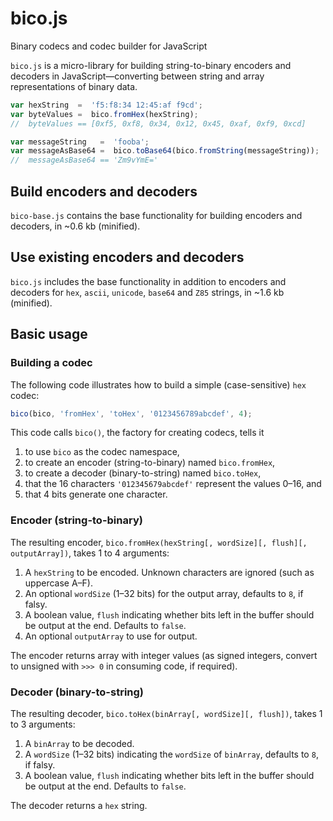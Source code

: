# bico.js
Binary codecs and codec builder for JavaScript

`bico.js` is a micro-library for building string-to-binary encoders and decoders in JavaScript&mdash;converting between string and array representations of binary data.

```javascript
var hexString  =  'f5:f8:34 12:45:af f9cd';
var byteValues =  bico.fromHex(hexString);
//  byteValues == [0xf5, 0xf8, 0x34, 0x12, 0x45, 0xaf, 0xf9, 0xcd]

var messageString   =  'fooba';
var messageAsBase64 =  bico.toBase64(bico.fromString(messageString));
//  messageAsBase64 == 'Zm9vYmE='
```

## Build encoders and decoders

`bico-base.js` contains the base functionality for building encoders and decoders, in ~0.6 kb (minified).

## Use existing encoders and decoders

`bico.js` includes the base functionality in addition to encoders and decoders for `hex`, `ascii`, `unicode`, `base64` and `Z85` strings, in ~1.6 kb (minified).

## Basic usage

### Building a codec

The following code illustrates how to build a simple (case-sensitive) `hex` codec:
```javascript
bico(bico, 'fromHex', 'toHex', '0123456789abcdef', 4);
```
This code calls `bico()`, the factory for creating codecs, tells it 

1. to use `bico` as the codec namespace, 
2. to create an encoder (string-to-binary) named `bico.fromHex`, 
3. to create a decoder (binary-to-string) named `bico.toHex`, 
4. that the 16 characters `'012345679abcdef'` represent the values 0&ndash;16, and 
5. that 4 bits generate one character.

### Encoder (string-to-binary)

The resulting encoder, `bico.fromHex(hexString[, wordSize][, flush][, outputArray])`, takes 1 to 4 arguments:

1. A `hexString` to be encoded. Unknown characters are ignored (such as uppercase A&ndash;F).
2. An optional `wordSize` (1&ndash;32 bits) for the output array, defaults to `8`, if falsy.
3. A boolean value, `flush` indicating whether bits left in the buffer should be output at the end. Defaults to `false`.
4. An optional `outputArray` to use for output.

The encoder returns array with integer values (as signed integers, convert to unsigned with `>>> 0` in consuming code, if required).

### Decoder (binary-to-string)

The resulting decoder, `bico.toHex(binArray[, wordSize][, flush])`, takes 1 to 3 arguments:

1. A `binArray` to be decoded.
2. A `wordSize` (1&ndash;32 bits) indicating the `wordSize` of `binArray`, defaults to `8`, if falsy.
3. A boolean value, `flush` indicating whether bits left in the buffer should be output at the end. Defaults to `false`.

The decoder returns a `hex` string.
